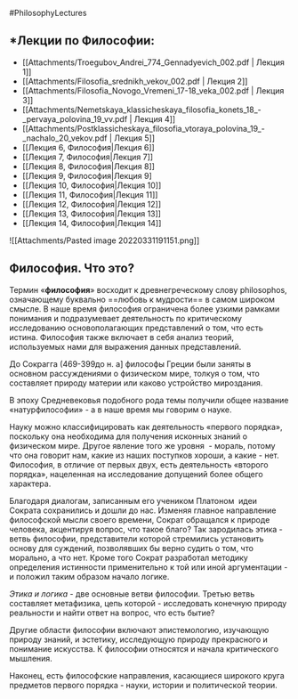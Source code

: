 #PhilosophyLectures
## *Лекции по Философии:
- [[Attachments/Troegubov_Andrei_774_Gennadyevich_002.pdf | Лекция 1]]
- [[Attachments/Filosofia_srednikh_vekov_002.pdf | Лекция 2]]
- [[Attachments/Filosofia_Novogo_Vremeni_17-18_veka_002.pdf | Лекция 3]]
- [[Attachments/Nemetskaya_klassicheskaya_filosofia_konets_18_-_pervaya_polovina_19_vv.pdf | Лекция 4]]
- [[Attachments/Postklassicheskaya_filosofia_vtoraya_polovina_19_-_nachalo_20_vekov.pdf | Лекция 5]] 
- [[Лекция 6, Философия|Лекция 6]]
- [[Лекция 7, Философия|Лекция 7]]
- [[Лекция 8, Философия|Лекция 8]]
- [[Лекция 9, Философия|Лекция 9]
- [[Лекция 10, Философия|Лекция 10]]
- [[Лекция 11, Философия|Лекция 11]]
- [[Лекция 12, Философия|Лекция 12]]
- [[Лекция 13, Философия|Лекция 13]]
- [[Лекция 14, Философия|Лекция 14]]

![[Attachments/Pasted image 20220331191151.png]]
## Философия. Что это?
Термин «**философия**» восходит к древнегреческому слову philosophos, означающему буквально ==любовь к мудрости== в самом широком смысле. В наше время философия ограничена более узкими рамками понимания и подразумевает деятельность по критическому исследованию основополагающих представлений о том, что есть истина. Философия также включает в себя анализ теорий, используемых нами для выражения данных представлений.

До Сокрагга (469-399до н. а] философы Греции были заняты в основном рассуждениями о физическом мире, толкуя о том, что составляет природу материи или каково устройство мироздания.

В эпоху Средневековья подобного рода темы получили общее название «натурфилософии» - а в наше время мы говорим о науке.

Науку можно классифицировать как деятельность «первого порядка», поскольку она необходима для получения исконных знаний о физическом мире. Другое явление того же уровня  - мораль, потому что она говорит нам, какие из наших поступков хороши, а какие - нет. Философия, в отличие от первых двух, есть деятельность «второго порядка», нацеленная на исследование допущений более общего характера.

Благодаря диалогам, записанным его учеником Платоном  идеи Сократа сохранились и дошли до нас. Изменяя главное направление философской мысли своего времени, Сократ обращался к природе человека, акцентируя вопрос, что такое благо? Так зародилась этика - ветвь философии, представители которой стремились установить основу для суждений, позволявших бы верно судить о том, что морально, а что нет. Кроме того Сократ разработал методику определения истинности применительно к той или иной аргументации - и положил таким образом начало логике.

*Этика и логика* - две основные ветви философии. Третью ветвь составляет метафизика, цепь которой - исследовать конечную природу реальности и найти ответ на вопрос, что есть бытие?

Другие области философии включают эпистемологию, изучающую природу знаний, и эстетику, исследующую природу прекрасного и понимание искусства. К философии относятся и начала критического мышления.

Наконец, есть философские направления, касающиеся широкого круга предметов первого порядка - науки, истории и политической теории.
